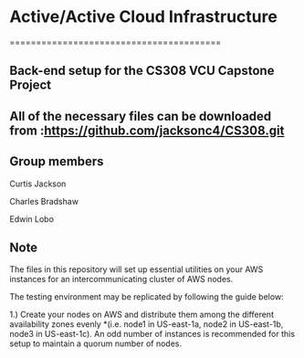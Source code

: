 #   Active/Active Cloud Infrastructure 
========================================

Back-end setup for the CS308 VCU Capstone Project
------------

All of the necessary files can be downloaded from :https://github.com/jacksonc4/CS308.git
---------------

Group members
-------------
Curtis Jackson 

Charles Bradshaw 

Edwin Lobo

Note
---

The files in this repository will set up essential utilities on your AWS instances for an intercommunicating cluster of AWS nodes. 

The testing environment may be replicated by following the guide below:

1.) Create your nodes on AWS and distribute them among the different availability zones evenly 
  *(i.e. node1 in US-east-1a, node2 in US-east-1b, node3 in US-east-1c). An odd number of instances is recommended for this setup to maintain a quorum number of nodes.

